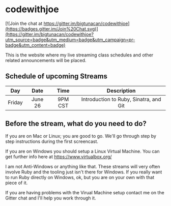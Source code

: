 # codewithjoe

[![Join the chat at https://gitter.im/bigtunacan/codewithjoe](https://badges.gitter.im/Join%20Chat.svg)](https://gitter.im/bigtunacan/codewithjoe?utm_source=badge&utm_medium=badge&utm_campaign=pr-badge&utm_content=badge)


This is the website where my live streaming class schedules and other related announcements will be placed. 

Schedule of upcoming Streams
----------------------------

| Day        | Date            | Time           | Description                                    |
|------------|:---------------:|:--------------:|:----------------------------------------------:|
| Friday     | June 26         | 9PM CST        | Introduction to Ruby, Sinatra, and Git         |


Before the stream, what do you need to do?
------------------------------------------
If you are on Mac or Linux; you are good to go.  We'll go through step by step instructions during the first
screencast.

If you are on Windows you should setup a Linux Virtual Machine.  You can get further info here at https://www.virtualbox.org/

I am not Anti-Windows or anything like that.  These streams will very often involve Ruby and the tooling just isn't there for Windows.  If you really want to run Ruby directly on Windows, ok, but you are on your own with that piece of it.

If you are having problems with the Virual Machine setup contact me on the Gitter chat and I'll help you work through it.
